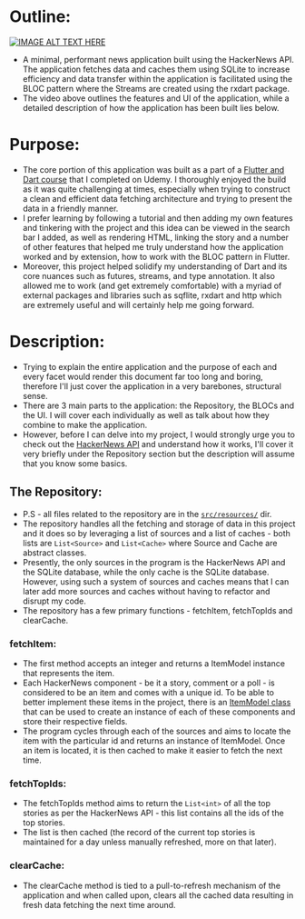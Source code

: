 # Outline:

[![IMAGE ALT TEXT HERE](https://img.youtube.com/vi/XmBgl5EB7tY/0.jpg)](https://www.youtube.com/watch?v=XmBgl5EB7tY)

- A minimal, performant news application built using the HackerNews API. The application fetches data and caches them using SQLite to increase efficiency and data transfer within the application is facilitated using the BLOC pattern where the Streams are created using the rxdart package. 
- The video above outlines the features and UI of the application, while a detailed description of how the application has been built lies below. 

# Purpose:
- The core portion of this application was built as a part of a [Flutter and Dart course](https://www.udemy.com/course/dart-and-flutter-the-complete-developers-guide/) that I completed on Udemy. I thoroughly enjoyed the build as it was quite challenging at times, especially when trying to construct a clean and efficient data fetching architecture and trying to present the data in a friendly manner. 
- I prefer learning by following a tutorial and then adding my own features and tinkering with the project and this idea can be viewed in the search bar I added, as well as rendering HTML, linking the story and a number of other features that helped me truly understand how the application worked and by extension, how to work with the BLOC pattern in Flutter. 
- Moreover, this project helped solidify my understanding of Dart and its core nuances such as futures, streams, and type annotation. It also allowed me to work (and get extremely comfortable) with a myriad of external packages and libraries such as sqflite, rxdart and http which are extremely useful and will certainly help me going forward.

# Description:
- Trying to explain the entire application and the purpose of each and every facet would render this document far too long and boring, therefore I'll just cover the application in a very barebones, structural sense. 
- There are 3 main parts to the application: the Repository, the BLOCs and the UI. I will cover each individually as well as talk about how they combine to make the application. 
- However, before I can delve into my project, I would strongly urge you to check out the [HackerNews API]([https://github.com/HackerNews/API](https://github.com/HackerNews/API)) and understand how it works, I'll cover it very briefly under the Repository section but the description will assume that you know some basics.

## The Repository:
- P.S - all files related to the repository are in the [`src/resources/`](https://github.com/akashvshroff/HackerNews_Flutter_App/tree/master/lib/src/resources) dir.
- The repository handles all the fetching and storage of data in this project and it does so by leveraging a list of sources and a list of caches - both lists are `List<Source>` and `List<Cache>` where Source and Cache are abstract classes.
- Presently, the only sources in the program is the HackerNews API and the SQLite database, while the only cache is the SQLite database. However, using such a system of sources and caches means that I can later add more sources and caches without having to refactor and disrupt my code.
- The repository has a few primary functions - fetchItem, fetchTopIds and clearCache.

### fetchItem:
- The first method accepts an integer and returns a ItemModel instance that represents the item.
- Each HackerNews component - be it a story, comment or a poll - is considered to be an item and comes with a unique id. To be able to better implement these items in the project, there is an [ItemModel class](https://github.com/akashvshroff/HackerNews_Flutter_App/blob/master/lib/src/models/item_model.dart) that can be used to create an instance of each of these components and store their respective fields.
- The program cycles through each of the sources and aims to locate the item with the particular id and returns an instance of ItemModel. Once an item is located, it is then cached to make it easier to fetch the next time.

### fetchTopIds:
- The fetchTopIds method aims to return the `List<int>` of all the top stories as per the HackerNews API - this list contains all the ids of the top stories.
- The list is then cached (the record of the current top stories is maintained for a day unless manually refreshed, more on that later).

### clearCache:
- The clearCache method is tied to a pull-to-refresh mechanism of the application and when called upon, clears all the cached data resulting in fresh data fetching the next time around.